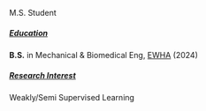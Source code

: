 M.S. Student

##### <u>Education</u>
**B.S.** in  Mechanical & Biomedical Eng, [EWHA](http://www.ewha.ac.kr/ewha/index.do) (2024)

##### <u>Research Interest</u>
Weakly/Semi Supervised Learning
